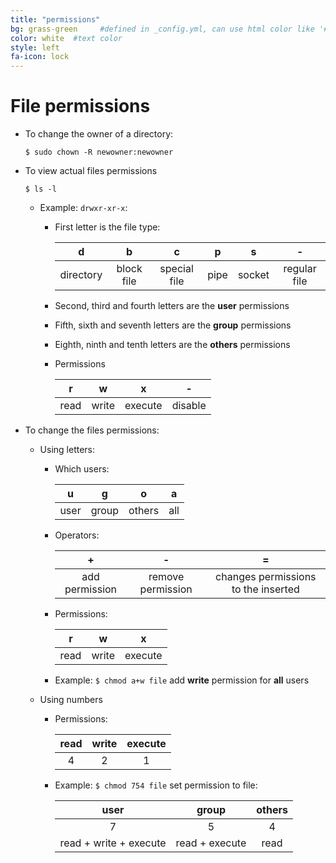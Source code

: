 ```yaml
---
title: "permissions"
bg: grass-green     #defined in _config.yml, can use html color like '#010101'
color: white  #text color
style: left
fa-icon: lock
---
```


# File permissions

- To change the owner of a directory:
  
  `$ sudo chown -R newowner:newowner`

- To view actual files permissions

  `$ ls -l`
  
  - Example: `drwxr-xr-x`:
    - First letter is the file type:

      d          | b          | c            | p    | s      | \-
      :---------:|:----------:|:------------:|:----:|:------:|:-----------:
      directory  | block file | special file | pipe | socket | regular file

    - Second, third and fourth letters are the **user** permissions
    - Fifth, sixth and seventh letters are the **group** permissions
    - Eighth, ninth and tenth letters are the **others** permissions
    - Permissions
    
      r    | w     | x       | \-
      :---:|:-----:|:-------:|:------:
      read | write | execute | disable

- To change the files permissions:
  - Using letters: 
    - Which users:
    
      u    |   g   |    o   | a
      :---:|:-----:|:------:|:--:
      user | group | others | all
      
    - Operators:
    
      \+             |        \-         |                  =
      :-------------:|:-----------------:|:----------------------------------:
      add permission | remove permission | changes permissions to the inserted
      
    - Permissions: 
    
      r    | w     | x      
      :---:|:-----:|:------:
      read | write | execute

    - Example: `$ chmod a+w file` add **write** permission for **all** users
  - Using numbers
    - Permissions: 
    
      read | write | execute
      :---:|:-----:|:------:
        4  |   2   |    1
      
    - Example: `$ chmod 754 file` set permission to file:
    
       user                  |      group     |others
      :---------------------:|:--------------:|:------:
       7                     |       5        |  4
      read + write + execute | read + execute | read
